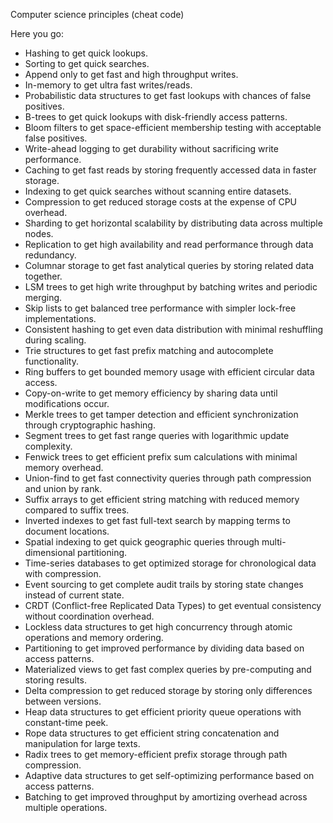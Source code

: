 Computer science principles (cheat code)

Here you go:

 - Hashing to get quick lookups.
 - Sorting to get quick searches.
 - Append only to get fast and high throughput writes.
 - In-memory to get ultra fast writes/reads.
 - Probabilistic data structures to get fast lookups with chances of false positives.
 - B-trees to get quick lookups with disk-friendly access patterns.
 - Bloom filters to get space-efficient membership testing with acceptable false positives.
 - Write-ahead logging to get durability without sacrificing write performance.
 - Caching to get fast reads by storing frequently accessed data in faster storage.
 - Indexing to get quick searches without scanning entire datasets.
 - Compression to get reduced storage costs at the expense of CPU overhead.
 - Sharding to get horizontal scalability by distributing data across multiple nodes.
 - Replication to get high availability and read performance through data redundancy.
 - Columnar storage to get fast analytical queries by storing related data together.
 - LSM trees to get high write throughput by batching writes and periodic merging.
 - Skip lists to get balanced tree performance with simpler lock-free implementations.
 - Consistent hashing to get even data distribution with minimal reshuffling during scaling.
 - Trie structures to get fast prefix matching and autocomplete functionality.
 - Ring buffers to get bounded memory usage with efficient circular data access.
 - Copy-on-write to get memory efficiency by sharing data until modifications occur.
 - Merkle trees to get tamper detection and efficient synchronization through cryptographic hashing.
 - Segment trees to get fast range queries with logarithmic update complexity.
 - Fenwick trees to get efficient prefix sum calculations with minimal memory overhead.
 - Union-find to get fast connectivity queries through path compression and union by rank.
 - Suffix arrays to get efficient string matching with reduced memory compared to suffix trees.
 - Inverted indexes to get fast full-text search by mapping terms to document locations.
 - Spatial indexing to get quick geographic queries through multi-dimensional partitioning.
 - Time-series databases to get optimized storage for chronological data with compression.
 - Event sourcing to get complete audit trails by storing state changes instead of current state.
 - CRDT (Conflict-free Replicated Data Types) to get eventual consistency without coordination overhead.
 - Lockless data structures to get high concurrency through atomic operations and memory ordering.
 - Partitioning to get improved performance by dividing data based on access patterns.
 - Materialized views to get fast complex queries by pre-computing and storing results.
 - Delta compression to get reduced storage by storing only differences between versions.
 - Heap data structures to get efficient priority queue operations with constant-time peek.
 - Rope data structures to get efficient string concatenation and manipulation for large texts.
 - Radix trees to get memory-efficient prefix storage through path compression.
 - Adaptive data structures to get self-optimizing performance based on access patterns.
 - Batching to get improved throughput by amortizing overhead across multiple operations.
